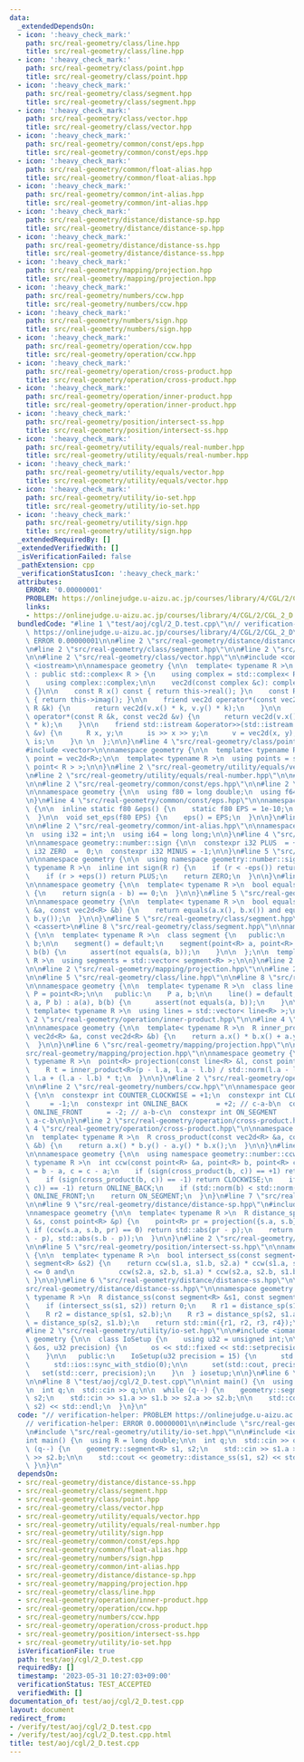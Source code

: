 ```yaml
---
data:
  _extendedDependsOn:
  - icon: ':heavy_check_mark:'
    path: src/real-geometry/class/line.hpp
    title: src/real-geometry/class/line.hpp
  - icon: ':heavy_check_mark:'
    path: src/real-geometry/class/point.hpp
    title: src/real-geometry/class/point.hpp
  - icon: ':heavy_check_mark:'
    path: src/real-geometry/class/segment.hpp
    title: src/real-geometry/class/segment.hpp
  - icon: ':heavy_check_mark:'
    path: src/real-geometry/class/vector.hpp
    title: src/real-geometry/class/vector.hpp
  - icon: ':heavy_check_mark:'
    path: src/real-geometry/common/const/eps.hpp
    title: src/real-geometry/common/const/eps.hpp
  - icon: ':heavy_check_mark:'
    path: src/real-geometry/common/float-alias.hpp
    title: src/real-geometry/common/float-alias.hpp
  - icon: ':heavy_check_mark:'
    path: src/real-geometry/common/int-alias.hpp
    title: src/real-geometry/common/int-alias.hpp
  - icon: ':heavy_check_mark:'
    path: src/real-geometry/distance/distance-sp.hpp
    title: src/real-geometry/distance/distance-sp.hpp
  - icon: ':heavy_check_mark:'
    path: src/real-geometry/distance/distance-ss.hpp
    title: src/real-geometry/distance/distance-ss.hpp
  - icon: ':heavy_check_mark:'
    path: src/real-geometry/mapping/projection.hpp
    title: src/real-geometry/mapping/projection.hpp
  - icon: ':heavy_check_mark:'
    path: src/real-geometry/numbers/ccw.hpp
    title: src/real-geometry/numbers/ccw.hpp
  - icon: ':heavy_check_mark:'
    path: src/real-geometry/numbers/sign.hpp
    title: src/real-geometry/numbers/sign.hpp
  - icon: ':heavy_check_mark:'
    path: src/real-geometry/operation/ccw.hpp
    title: src/real-geometry/operation/ccw.hpp
  - icon: ':heavy_check_mark:'
    path: src/real-geometry/operation/cross-product.hpp
    title: src/real-geometry/operation/cross-product.hpp
  - icon: ':heavy_check_mark:'
    path: src/real-geometry/operation/inner-product.hpp
    title: src/real-geometry/operation/inner-product.hpp
  - icon: ':heavy_check_mark:'
    path: src/real-geometry/position/intersect-ss.hpp
    title: src/real-geometry/position/intersect-ss.hpp
  - icon: ':heavy_check_mark:'
    path: src/real-geometry/utility/equals/real-number.hpp
    title: src/real-geometry/utility/equals/real-number.hpp
  - icon: ':heavy_check_mark:'
    path: src/real-geometry/utility/equals/vector.hpp
    title: src/real-geometry/utility/equals/vector.hpp
  - icon: ':heavy_check_mark:'
    path: src/real-geometry/utility/io-set.hpp
    title: src/real-geometry/utility/io-set.hpp
  - icon: ':heavy_check_mark:'
    path: src/real-geometry/utility/sign.hpp
    title: src/real-geometry/utility/sign.hpp
  _extendedRequiredBy: []
  _extendedVerifiedWith: []
  _isVerificationFailed: false
  _pathExtension: cpp
  _verificationStatusIcon: ':heavy_check_mark:'
  attributes:
    ERROR: '0.00000001'
    PROBLEM: https://onlinejudge.u-aizu.ac.jp/courses/library/4/CGL/2/CGL_2_D
    links:
    - https://onlinejudge.u-aizu.ac.jp/courses/library/4/CGL/2/CGL_2_D
  bundledCode: "#line 1 \"test/aoj/cgl/2_D.test.cpp\"\n// verification-helper: PROBLEM\
    \ https://onlinejudge.u-aizu.ac.jp/courses/library/4/CGL/2/CGL_2_D\n// verification-helper:\
    \ ERROR 0.00000001\n\n#line 2 \"src/real-geometry/distance/distance-ss.hpp\"\n\
    \n#line 2 \"src/real-geometry/class/segment.hpp\"\n\n#line 2 \"src/real-geometry/class/point.hpp\"\
    \n\n#line 2 \"src/real-geometry/class/vector.hpp\"\n\n#include <complex>\n#include\
    \ <iostream>\n\nnamespace geometry {\n\n  template< typename R >\n  class vec2d\
    \ : public std::complex< R > {\n    using complex = std::complex< R >;\n\n   public:\n\
    \    using complex::complex;\n\n    vec2d(const complex &c): complex::complex(c)\
    \ {}\n\n    const R x() const { return this->real(); }\n    const R y() const\
    \ { return this->imag(); }\n\n    friend vec2d operator*(const vec2d &v, const\
    \ R &k) {\n      return vec2d(v.x() * k, v.y() * k);\n    }\n\n    friend vec2d\
    \ operator*(const R &k, const vec2d &v) {\n      return vec2d(v.x() * k, v.y()\
    \ * k);\n    }\n\n    friend std::istream &operator>>(std::istream &is, vec2d\
    \ &v) {\n      R x, y;\n      is >> x >> y;\n      v = vec2d(x, y);\n      return\
    \ is;\n    }\n \n  };\n\n}\n#line 4 \"src/real-geometry/class/point.hpp\"\n\n\
    #include <vector>\n\nnamespace geometry {\n\n  template< typename R >\n  using\
    \ point = vec2d<R>;\n\n  template< typename R >\n  using points = std::vector<\
    \ point< R > >;\n\n}\n#line 2 \"src/real-geometry/utility/equals/vector.hpp\"\n\
    \n#line 2 \"src/real-geometry/utility/equals/real-number.hpp\"\n\n#line 2 \"src/real-geometry/utility/sign.hpp\"\
    \n\n#line 2 \"src/real-geometry/common/const/eps.hpp\"\n\n#line 2 \"src/real-geometry/common/float-alias.hpp\"\
    \n\nnamespace geometry {\n\n  using f80 = long double;\n  using f64 = double;\n\
    \n}\n#line 4 \"src/real-geometry/common/const/eps.hpp\"\n\nnamespace geometry\
    \ {\n\n  inline static f80 &eps() {\n    static f80 EPS = 1e-10;\n    return EPS;\n\
    \  }\n\n  void set_eps(f80 EPS) {\n    eps() = EPS;\n  }\n\n}\n#line 2 \"src/real-geometry/numbers/sign.hpp\"\
    \n\n#line 2 \"src/real-geometry/common/int-alias.hpp\"\n\nnamespace geometry {\n\
    \n  using i32 = int;\n  using i64 = long long;\n\n}\n#line 4 \"src/real-geometry/numbers/sign.hpp\"\
    \n\nnamespace geometry::number::sign {\n\n  constexpr i32 PLUS  = +1;\n  constexpr\
    \ i32 ZERO  =  0;\n  constexpr i32 MINUS = -1;\n\n}\n#line 5 \"src/real-geometry/utility/sign.hpp\"\
    \n\nnamespace geometry {\n\n  using namespace geometry::number::sign;\n\n  template<\
    \ typename R >\n  inline int sign(R r) {\n    if (r < -eps()) return MINUS;\n\
    \    if (r > +eps()) return PLUS;\n    return ZERO;\n  }\n\n}\n#line 4 \"src/real-geometry/utility/equals/real-number.hpp\"\
    \n\nnamespace geometry {\n\n  template< typename R >\n  bool equals(R a, R b)\
    \ {\n    return sign(a - b) == 0;\n  }\n\n}\n#line 5 \"src/real-geometry/utility/equals/vector.hpp\"\
    \n\nnamespace geometry {\n\n  template< typename R >\n  bool equals(const vec2d<R>\
    \ &a, const vec2d<R> &b) {\n    return equals(a.x(), b.x()) and equals(a.y(),\
    \ b.y());\n  }\n\n}\n#line 5 \"src/real-geometry/class/segment.hpp\"\n\n#include\
    \ <cassert>\n#line 8 \"src/real-geometry/class/segment.hpp\"\n\nnamespace geometry\
    \ {\n\n  template< typename R >\n  class segment {\n   public:\n    point<R> a,\
    \ b;\n\n    segment() = default;\n    segment(point<R> a, point<R> b) : a(a),\
    \ b(b) {\n      assert(not equals(a, b));\n    }\n\n  };\n\n  template< typename\
    \ R >\n  using segments = std::vector< segment<R> >;\n\n}\n#line 2 \"src/real-geometry/distance/distance-sp.hpp\"\
    \n\n#line 2 \"src/real-geometry/mapping/projection.hpp\"\n\n#line 2 \"src/real-geometry/class/line.hpp\"\
    \n\n#line 5 \"src/real-geometry/class/line.hpp\"\n\n#line 8 \"src/real-geometry/class/line.hpp\"\
    \n\nnamespace geometry {\n\n  template< typename R >\n  class line {\n    using\
    \ P = point<R>;\n\n   public:\n    P a, b;\n\n    line() = default;\n    line(P\
    \ a, P b) : a(a), b(b) {\n      assert(not equals(a, b));\n    }\n\n  };\n\n \
    \ template< typename R >\n  using lines = std::vector< line<R> >;\n\n}\n#line\
    \ 2 \"src/real-geometry/operation/inner-product.hpp\"\n\n#line 4 \"src/real-geometry/operation/inner-product.hpp\"\
    \n\nnamespace geometry {\n\n  template< typename R >\n  R inner_product(const\
    \ vec2d<R> &a, const vec2d<R> &b) {\n    return a.x() * b.x() + a.y() * b.y();\n\
    \  }\n\n}\n#line 6 \"src/real-geometry/mapping/projection.hpp\"\n\n#line 8 \"\
    src/real-geometry/mapping/projection.hpp\"\n\nnamespace geometry {\n\n  template<\
    \ typename R >\n  point<R> projection(const line<R> &l, const point<R> &p) {\n\
    \    R t = inner_product<R>(p - l.a, l.a - l.b) / std::norm(l.a - l.b);\n    return\
    \ l.a + (l.a - l.b) * t;\n  }\n\n}\n#line 2 \"src/real-geometry/operation/ccw.hpp\"\
    \n\n#line 2 \"src/real-geometry/numbers/ccw.hpp\"\n\nnamespace geometry::number::ccw\
    \ {\n\n  constexpr int COUNTER_CLOCKWISE = +1;\n  constexpr int CLOCKWISE    \
    \     = -1;\n  constexpr int ONLINE_BACK       = +2; // c-a-b\n  constexpr int\
    \ ONLINE_FRONT      = -2; // a-b-c\n  constexpr int ON_SEGMENT        =  0; //\
    \ a-c-b\n\n}\n#line 2 \"src/real-geometry/operation/cross-product.hpp\"\n\n#line\
    \ 4 \"src/real-geometry/operation/cross-product.hpp\"\n\nnamespace geometry {\n\
    \n  template< typename R >\n  R cross_product(const vec2d<R> &a, const vec2d<R>\
    \ &b) {\n    return a.x() * b.y() - a.y() * b.x();\n  }\n\n}\n#line 8 \"src/real-geometry/operation/ccw.hpp\"\
    \n\nnamespace geometry {\n\n  using namespace geometry::number::ccw;\n\n  template<\
    \ typename R >\n  int ccw(const point<R> &a, point<R> b, point<R> c) {\n    b\
    \ = b - a, c = c - a;\n    if (sign(cross_product(b, c)) == +1) return COUNTER_CLOCKWISE;\n\
    \    if (sign(cross_product(b, c)) == -1) return CLOCKWISE;\n    if (sign(inner_product(b,\
    \ c)) == -1) return ONLINE_BACK;\n    if (std::norm(b) < std::norm(c)) return\
    \ ONLINE_FRONT;\n    return ON_SEGMENT;\n  }\n}\n#line 7 \"src/real-geometry/distance/distance-sp.hpp\"\
    \n\n#line 9 \"src/real-geometry/distance/distance-sp.hpp\"\n#include <algorithm>\n\
    \nnamespace geometry {\n\n  template< typename R >\n  R distance_sp(const segment<R>\
    \ &s, const point<R> &p) {\n    point<R> pr = projection({s.a, s.b}, p);\n   \
    \ if (ccw(s.a, s.b, pr) == 0) return std::abs(pr - p);\n    return std::min(std::abs(s.a\
    \ - p), std::abs(s.b - p));\n  }\n\n}\n#line 2 \"src/real-geometry/position/intersect-ss.hpp\"\
    \n\n#line 5 \"src/real-geometry/position/intersect-ss.hpp\"\n\nnamespace geometry\
    \ {\n\n  template< typename R >\n  bool intersect_ss(const segment<R> &s1, const\
    \ segment<R> &s2) {\n    return ccw(s1.a, s1.b, s2.a) * ccw(s1.a, s1.b, s2.b)\
    \ <= 0 and\n           ccw(s2.a, s2.b, s1.a) * ccw(s2.a, s2.b, s1.b) <= 0;\n \
    \ }\n\n}\n#line 6 \"src/real-geometry/distance/distance-ss.hpp\"\n\n#line 8 \"\
    src/real-geometry/distance/distance-ss.hpp\"\n\nnamespace geometry {\n\n  template<\
    \ typename R >\n  R distance_ss(const segment<R> &s1, const segment<R> &s2) {\n\
    \    if (intersect_ss(s1, s2)) return 0;\n    R r1 = distance_sp(s1, s2.a);\n\
    \    R r2 = distance_sp(s1, s2.b);\n    R r3 = distance_sp(s2, s1.a);\n    R r4\
    \ = distance_sp(s2, s1.b);\n    return std::min({r1, r2, r3, r4});\n  }\n\n}\n\
    #line 2 \"src/real-geometry/utility/io-set.hpp\"\n\n#include <iomanip>\n\nnamespace\
    \ geometry {\n\n  class IoSetup {\n    using u32 = unsigned int;\n\n    void set(std::ostream\
    \ &os, u32 precision) {\n      os << std::fixed << std::setprecision(precision);\n\
    \    }\n\n   public:\n    IoSetup(u32 precision = 15) {\n      std::cin.tie(0);\n\
    \      std::ios::sync_with_stdio(0);\n\n      set(std::cout, precision);\n   \
    \   set(std::cerr, precision);\n    }\n  } iosetup;\n\n}\n#line 6 \"test/aoj/cgl/2_D.test.cpp\"\
    \n\n#line 8 \"test/aoj/cgl/2_D.test.cpp\"\n\nint main() {\n  using R = long double;\n\
    \n  int q;\n  std::cin >> q;\n\n  while (q--) {\n    geometry::segment<R> s1,\
    \ s2;\n    std::cin >> s1.a >> s1.b >> s2.a >> s2.b;\n\n    std::cout << geometry::distance_ss(s1,\
    \ s2) << std::endl;\n  }\n}\n"
  code: "// verification-helper: PROBLEM https://onlinejudge.u-aizu.ac.jp/courses/library/4/CGL/2/CGL_2_D\n\
    // verification-helper: ERROR 0.00000001\n\n#include \"src/real-geometry/distance/distance-ss.hpp\"\
    \n#include \"src/real-geometry/utility/io-set.hpp\"\n\n#include <iostream>\n\n\
    int main() {\n  using R = long double;\n\n  int q;\n  std::cin >> q;\n\n  while\
    \ (q--) {\n    geometry::segment<R> s1, s2;\n    std::cin >> s1.a >> s1.b >> s2.a\
    \ >> s2.b;\n\n    std::cout << geometry::distance_ss(s1, s2) << std::endl;\n \
    \ }\n}\n"
  dependsOn:
  - src/real-geometry/distance/distance-ss.hpp
  - src/real-geometry/class/segment.hpp
  - src/real-geometry/class/point.hpp
  - src/real-geometry/class/vector.hpp
  - src/real-geometry/utility/equals/vector.hpp
  - src/real-geometry/utility/equals/real-number.hpp
  - src/real-geometry/utility/sign.hpp
  - src/real-geometry/common/const/eps.hpp
  - src/real-geometry/common/float-alias.hpp
  - src/real-geometry/numbers/sign.hpp
  - src/real-geometry/common/int-alias.hpp
  - src/real-geometry/distance/distance-sp.hpp
  - src/real-geometry/mapping/projection.hpp
  - src/real-geometry/class/line.hpp
  - src/real-geometry/operation/inner-product.hpp
  - src/real-geometry/operation/ccw.hpp
  - src/real-geometry/numbers/ccw.hpp
  - src/real-geometry/operation/cross-product.hpp
  - src/real-geometry/position/intersect-ss.hpp
  - src/real-geometry/utility/io-set.hpp
  isVerificationFile: true
  path: test/aoj/cgl/2_D.test.cpp
  requiredBy: []
  timestamp: '2023-05-31 10:27:03+09:00'
  verificationStatus: TEST_ACCEPTED
  verifiedWith: []
documentation_of: test/aoj/cgl/2_D.test.cpp
layout: document
redirect_from:
- /verify/test/aoj/cgl/2_D.test.cpp
- /verify/test/aoj/cgl/2_D.test.cpp.html
title: test/aoj/cgl/2_D.test.cpp
---
```

